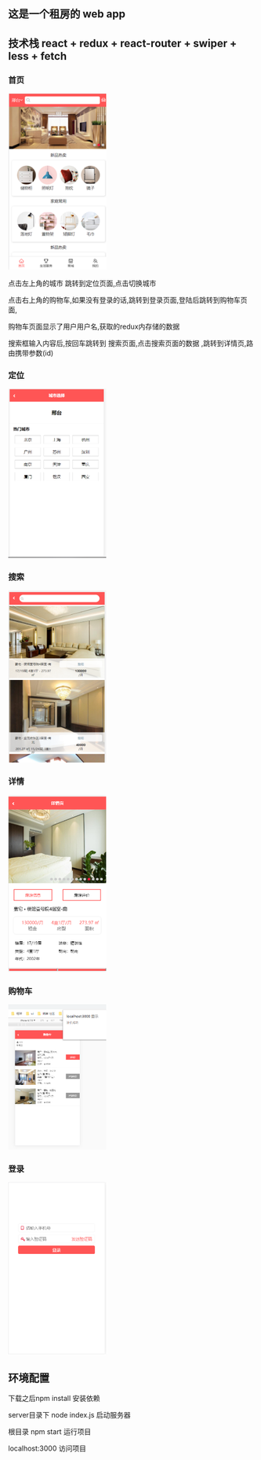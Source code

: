 ## 这是一个租房的 web app 

## 技术栈 react + redux + react-router + swiper + less + fetch 



### 首页

<img src="./readme/home.png" width="200px"/>

点击左上角的城市 跳转到定位页面,点击切换城市

点击右上角的购物车,如果没有登录的话,跳转到登录页面,登陆后跳转到购物车页面,

购物车页面显示了用户用户名,获取的redux内存储的数据

搜索框输入内容后,按回车跳转到 搜索页面,点击搜索页面的数据 ,跳转到详情页,路由携带参数(id)

### 定位

<img src="./readme/dy.png" width="200px"/>

### 搜索

<img src="./readme/search.png" width="200px"/>

### 详情

<img src="./readme/search_xq.png" width="200px"/>

### 购物车

<img src="./readme/shop.png" width="200px"/>

### 登录

<img src="./readme/login.png" width="200px"/>

## 环境配置

下载之后npm install 安装依赖

server目录下 node index.js 启动服务器

根目录 npm start  运行项目

localhost:3000 访问项目